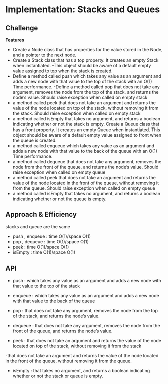 # Implementation: Stacks and Queues

## Challenge
**Features**

- Create a Node class that has properties for the value stored in the Node, and a pointer to the next node.
- Create a Stack class that has a top property. It creates an empty Stack when instantiated.
-This object should be aware of a default empty value assigned to top when the stack is created.
- Define a method called push which takes any value as an argument and adds a new node with that value to the top of the stack with an O(1) Time performance.
-Define a method called pop that does not take any argument, removes the node from the top of the stack, and returns the node’s value.
Should raise exception when called on empty stack
- a method called peek that does not take an argument and returns the value of the node located on top of the stack, without removing it from the stack.
Should raise exception when called on empty stack
- a method called isEmpty that takes no argument, and returns a boolean indicating whether or not the stack is empty.
Create a Queue class that has a front property. It creates an empty Queue when instantiated.
This object should be aware of a default empty value assigned to front when the queue is created.
- a method called enqueue which takes any value as an argument and adds a new node with that value to the back of the queue with an O(1) Time performance.
- a method called dequeue that does not take any argument, removes the node from the front of the queue, and returns the node’s value.
Should raise exception when called on empty queue
- a method called peek that does not take an argument and returns the value of the node located in the front of the queue, without removing it from the queue.
Should raise exception when called on empty queue
- a method called isEmpty that takes no argument, and returns a boolean indicating whether or not the queue is empty.

## Approach & Efficiency

stacks and queue are the same 

- push , enqueue : time O(1)/space O(1)
- pop , dequeue : time O(1)/space O(1)
- peek : time O(1)/space O(1)
- isEmpty : time O(1)/space O(1) 


## API

- push :  which takes any value as an argument and adds a new node with that value to the top of the stack
- enqueue : which takes any value as an argument and adds a new node with that value to the back of the queue

- pop : that does not take any argument, removes the node from the top of the stack, and returns the node’s value.
- dequeue :  that does not take any argument, removes the node from the front of the queue, and returns the node’s value.

- peek : that does not take an argument and returns the value of the node located on top of the stack, without removing it from the stack 

-that does not take an argument and returns the value of the node located in the front of the queue, without removing it from the queue.

- isEmpty : that takes no argument, and returns a boolean indicating whether or not the stack or queue is empty.


